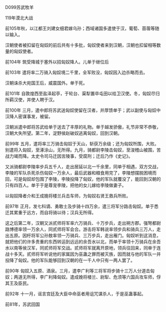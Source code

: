 D099苏武牧羊

119年漠北大战

前105年秋，以江都王刘建女细君嫁乌孙；西域诸国多遣使于汉，葡萄、苜蓿等随以输入。

汉朝使者被扣留在匈奴的前后共有十多批，匈奴使者来到汉朝，汉朝也扣留相等数量的匈奴使者。

前104年 筑受降城于塞外以招匈奴降人。儿单于继位后

前103年 遣将率二万骑入匈奴境二千里，全军败没，匈奴因入边杀略而去。

汉朝诛杀大宛国王后，威震国外。单于死。

前101年 自敦煌西至盐泽起亭，于轮台、渠犁置卒屯田以给卫汉使。冬，匈奴尽归所羁汉使，并使人聘于汉。

前100年	三月，遣中郎将苏武送匈奴使留在汉者，并厚馈单于；武以副使与匈奴中汉降人密谋事发，被留。

汉朝派遣中郎将苏武给单于送去了丰厚的礼物。单于越发骄傲，礼节非常不恭敬，汉朝大失所望。第二年，浞野侯赵破奴逃离匈奴，回到汉朝。 

  前99年 五月，遣将率三万骑击匈奴于天山，斩获万余级；还为匈奴所围，大败。别遣将入匈奴，至涿涂山，无所得。九月，骑都尉李陵击匈奴，至浚稽山被围，苦战力竭而降。太史令司马迁因言陵事，受腐刑；迁后乃作《史记》。

又派骑都尉李陵率步兵五千人，走出居延以北一千余里，同单于相遇，双方交战，李陵的军队杀死杀伤匈奴一万余人，最后武器和粮食用完了，李陵想摆脱困境而回，可是匈奴却包围了李陵，李陵投降了匈奴，他的军队就覆没了，能回到汉朝的只有四百人。单于于是尊宠李陵，把他的女儿嫁给李陵做妻子。



 以匈奴降者介和王成娩将楼兰兵击车师，为匈奴右贤王救兵所败。

前97年	正月，发七科谪、勇敢士及步骑十四万余，遣三将军分路击匈奴。单于悉迁其累重于远方，而自将骑以待；汉兵无所得。

这之后第二年，汉朝又派贰师将军率六万骑兵、十万步兵，走出朔方郡。强弩都尉路博德率领一万余人，同贰师将军会合。游击将军韩说率领步兵和骑兵三万人，走出五原。因杅将军公孙敖率领一万骑兵、三万步兵，走出雁门。匈奴听到这消息，就把他们的许多贵重的东西转运到远远的余吾水以北，而单于率领十万骑兵在余吾水以南等侯汉军，同贰师将军交战。贰师将军就离开原地，领兵往回来，同单于连战十多天。贰师将军听说他的家属因为巫蛊之罪而被灭族，因而就与他的军队一并投降了匈奴。他的军队能够回到汉朝的在一千人中只有一两人罢了。



前90年 匈奴入五原、酒泉。三月，遣李广利等三将军将步骑十三万人分道击匈奴；两道无所得，李广利降匈奴。遣成娩将楼兰、尉犁、危须等六国兵攻车师，俘其王及臣民。

前92年	十一月，谣言宫廷及大臣中命巫者用诅咒谋杀人，于是巫蛊事起。

前81年，苏武回国

